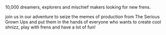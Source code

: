 10,000 dreamers, explorers and mischief makers looking for new frens.

join us in our adventure to seize the memes of production from The Serious Grown Ups and put them in the hands of everyone who wants to create cool shnizz, play with frens and have a lot of fun!